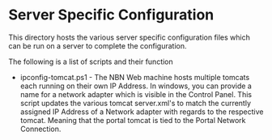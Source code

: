 # Server Specific Configuration

This directory hosts the various server specific configuration files
which can be run on a server to complete the configuration.

The following is a list of scripts and their function

* ipconfig-tomcat.ps1 - The NBN Web machine hosts multiple tomcats
	each running on their own IP Address. In windows, you can provide
	a name for a network adapter which is visible in the Control Panel.
	This script updates the various tomcat server.xml's to match the 
	currently assigned IP Address of a Network adapter with regards to
	the respective tomcat. Meaning that the portal tomcat is tied to
	the Portal Network Connection.